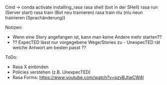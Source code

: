 Cmd ->  conda activate installing_rasa
        rasa shell      (bot in der SHell)
        rasa run        (Server start)
        rasa train      (Bot neu trainieren)
        rasa train nlu  (nlu neun trainieren (Sprachänderung))

Notizen:
- Wenn eine Story angefangen ist, kann man keine Andere mehr starten??
- ?? ExpecTED lässt nur vorgegebene Wege/Stories zu - UnexpecTED rät welche Antwort am besten passt ??

ToDo:
- Rasa X einbinden
- Policies verstehen (z.B. UnexpecTED)
- Rasa Forms: https://www.youtube.com/watch?v=pzvBJtwCW4I 